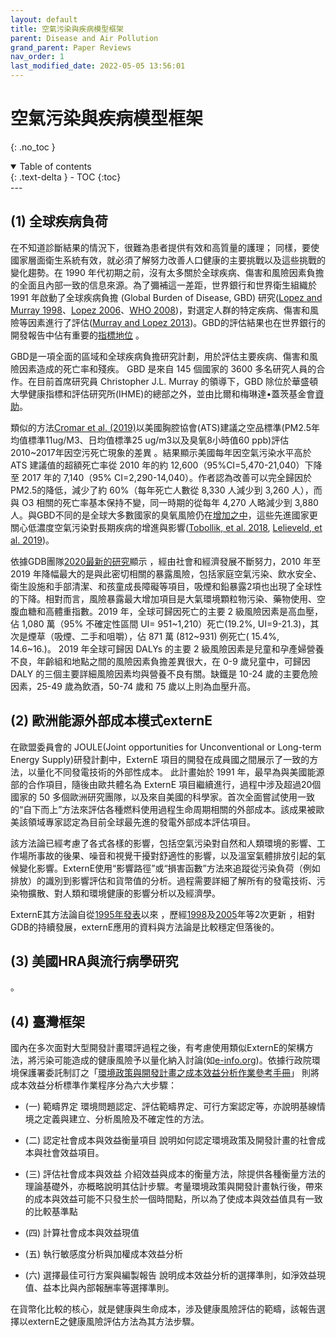 ```yaml
---
layout: default
title: 空氣污染與疾病模型框架
parent: Disease and Air Pollution
grand_parent: Paper Reviews
nav_order: 1
last_modified_date: 2022-05-05 13:56:01
---
```


# 空氣污染與疾病模型框架
{: .no_toc }

<details open markdown="block">
  <summary>
    Table of contents
  </summary>
  {: .text-delta }
- TOC
{:toc}
</details>
---

## (1)	全球疾病負荷
在不知道診斷結果的情況下，很難為患者提供有效和高質量的護理； 同樣，要使國家層面衛生系統有效，就必須了解努力改善人口健康的主要挑戰以及這些挑戰的變化趨勢。在 1990 年代初期之前，沒有太多關於全球疾病、傷害和風險因素負擔的全面且內部一致的信息來源。為了彌補這一差距，世界銀行和世界衛生組織於 1991 年啟動了全球疾病負擔 (Global Burden of Disease, GBD) 研究([Lopez and Murray 1998][1]、[Lopez 2006][2]、[WHO 2008][3])，對選定人群的特定疾病、傷害和風險等因素進行了評估([Murray and Lopez 2013][4])。GBD的評估結果也在世界銀行的開發報告中佔有重要的[指標地位][5] 。

GBD是一項全面的區域和全球疾病負擔研究計劃，用於評估主要疾病、傷害和風險因素造成的死亡率和殘疾。 GBD 是來自 145 個國家的 3600 多名研究人員的合作。在目前首席研究員 Christopher J.L. Murray 的領導下，GBD 除位於華盛頓大學健康指標和評估研究所(IHME)的總部之外，並由比爾和梅琳達•蓋茨基金會[資助][6]。 

類似的方法[Cromar et al. (2019)][7]以美國胸腔協會(ATS)建議之空品標準(PM2.5年均值標準11ug/M3、日均值標準25 ug/m3以及臭氧8小時值60 ppb)評估2010~2017年因空污死亡現象的差異 。結果顯示美國每年因空氣污染水平高於 ATS 建議值的超額死亡率從 2010 年的約 12,600（95%CI=5,470-21,040）下降至 2017 年的 7,140（95% CI=2,290-14,040）。作者認為改善可以完全歸因於 PM2.5的降低，減少了約 60%（每年死亡人數從 8,330 人減少到 3,260 人），而與 O3 相關的死亡率基本保持不變，同一時期的從每年 4,270 人略減少到 3,880 人。與GBD不同的是全球大多數國家的臭氧風險仍在[增加之中][8]，這些先進國家更關心低濃度空氣污染對長期疾病的增進與影響([Tobollik, et al. 2018][9], [Lelieveld, et al. 2019][10])。

依據GDB團隊[2020最新的研究][11]顯示 ，經由社會和經濟發展不斷努力，2010 年至 2019 年降幅最大的是與此密切相關的暴露風險，包括家庭空氣污染、飲水安全、衛生設施和手部清潔、和孩童成長障礙等項目，吸煙和鉛暴露2項也出現了全球性的下降。相對而言，風險暴露最大增加項目是大氣環境顆粒物污染、藥物使用、空腹血糖和高體重指數。2019 年，全球可歸因死亡的主要 2 級風險因素是高血壓，佔 1,080 萬（95% 不確定性區間 UI= 951~1,210）死亡(19.2%, UI=9-21.3)，其次是煙草（吸煙、二手和咀嚼），佔 871 萬 (812~931) 例死亡( 15.4%, 14.6~16.)。 2019 年全球可歸因 DALYs 的主要 2 級風險因素是兒童和孕產婦營養不良，年齡組和地點之間的風險因素負擔差異很大，在 0-9 歲兒童中，可歸因 DALY 的三個主要詳細風險因素均與營養不良有關。缺鐵是 10-24 歲的主要危險因素，25-49 歲為飲酒，50-74 歲和 75 歲以上則為血壓升高。

## (2)	歐洲能源外部成本模式externE
在歐盟委員會的 JOULE(Joint opportunities for Unconventional or Long-term Energy Supply)研發計劃中，ExternE 項目的開發在成員國之間展示了一致的方法，以量化不同發電技術的外部性成本。
此計畫始於 1991 年，最早為與美國能源部的合作項目，隨後由歐共體名為 ExternE 項目繼續進行，過程中涉及超過20個國家的 50 多個歐洲研究團隊，以及來自美國的科學家。首次全面嘗試使用一致的“自下而上”方法來評估各種燃料使用過程生命周期相關的外部成本。該成果被歐美該領域專家認定為目前全球最先進的發電外部成本評估項目。

該方法論已經考慮了各式各樣的影響，包括空氣污染對自然和人類環境的影響、工作場所事故的後果、噪音和視覺干擾對舒適性的影響，以及溫室氣體排放引起的氣候變化影響。ExternE使用“影響路徑”或“損害函數”方法來追蹤從污染負荷（例如排放）的識別到影響評估和貨幣值的分析。過程需要詳細了解所有的發電技術、污染物擴散、對人類和環境健康的影響分析以及經濟學。

ExternE其方法論自從[1995年發表][12]以來 ，歷經[1998][13]及[2005][14]年等2次更新 ，相對GDB的持續發展，externE應用的資料與方法論是比較穩定但落後的。

## (3)	美國HRA與流行病學研究
。
## (4)	臺灣框架
國內在多次面對大型開發計畫環評過程之後，有考慮使用類似ExternE的架構方法，將污染可能造成的健康風險予以量化納入討論(如[e-info.org][15])。依據行政院環境保護署委託制訂之「[環境政策與開發計畫之成本效益分析作業參考手冊][16]」 則將成本效益分析標準作業程序分為六大步驟：
- (一) 範疇界定
環境問題認定、評估範疇界定、可行方案認定等，亦說明基線情境之定義與建立、分析風險及不確定性的方法。

- (二) 認定社會成本與效益衡量項目
說明如何認定環境政策及開發計畫的社會成本與社會效益項目。
- (三) 評估社會成本與效益
介紹效益與成本的衡量方法，除提供各種衡量方法的理論基礎外，亦概略說明其估計步驟。考量環境政策與開發計畫執行後，帶來的成本與效益可能不只發生於一個時間點，所以為了使成本與效益值具有一致的比較基準點
- (四) 計算社會成本與效益現值
- (五) 執行敏感度分析與加權成本效益分析
- (六) 選擇最佳可行方案與編製報告
說明成本效益分析的選擇準則，如淨效益現值、益本比與內部報酬率等選擇準則。

在貨幣化比較的核心，就是健康與生命成本，涉及健康風險評估的範疇，該報告選擇以externE之健康風險評估方法為其方法步驟。



[1]: <https://pubmed.ncbi.nlm.nih.gov/9809543/> "Lopez, A.D. and Murray, C.C.J.L. (1998). The global burden of disease, 1990–2020. Nat Med 4 (11):1241–1243. doi:10.1038/3218."

[2]: <https://elibrary.worldbank.org/doi/abs/10.1596/978-0-8213-6262-4> "Lopez, A.D. (2006). Global Burden of Disease and Risk Factors. World Bank Publications."
[3]: <https://apps.who.int/iris/handle/10665/43942> "World Health Organization (2008). The global burden of disease: 2004 update. World Health Organization."
[4]: <https://www.nejm.org/doi/10.1056/NEJMra1201534> "Murray, C.J.L. and Lopez, A.D. (2013). Measuring the Global Burden of Disease. New England Journal of Medicine 369 (5):448–457. doi:10.1056/NEJMra1201534." 
[5]: <https://openknowledge.worldbank.org/handle/10986/5976> "World Bank (2013). World Development Report 1993 | World Development Report, WORLD DEVELOPMENT REPORT."
[6]: <https://en.wikipedia.org/wiki/Global_Burden_of_Disease_Study> "wiki: Global Burden of Disease Study"
[7]: <https://www.atsjournals.org/doi/10.1513/AnnalsATS.201812-914OC> "Cromar, K.R., Gladson, L.A., and Ewart, G. (2019). Trends in Excess Morbidity and Mortality Associated with Air Pollution above American Thoracic Society-Recommended Standards, 2008-2017. Ann Am Thorac Soc 16 (7):836–845. doi:10.1513/AnnalsATS.201812-914OC."
[8]: <https://pubs.acs.org/doi/10.1021/acs.est.0c07742> "DeLang, M.N., Becker, J.S., Chang, K.-L., Serre, M.L., Cooper, O.R., Schultz, M.G., Schröder, S., Lu, X., Zhang, Lin, Deushi, M., Josse, B., Keller, C.A., Lamarque, J.-F., Lin, M., Liu, J., Marécal, V., Strode, S.A., Sudo, K., Tilmes, S., Zhang, Li, Cleland, S.E., Collins, E.L., Brauer, M., and West, J.J. (2021). Mapping Yearly Fine Resolution Global Surface Ozone through the Bayesian Maximum Entropy Data Fusion of Observations and Model Output for 1990–2017. Environ. Sci. Technol. 55 (8):4389–4398. doi:10.1021/acs.est.0c07742."
[9]: <https://pubmed.ncbi.nlm.nih.gov/29700552/> "Tobollik, M., Plaß, D., Steckling, N., Mertes, H., Myck, T., Ziese, T., Wintermeyer, D., and Hornberg, C. (2018). [Environmental burden of disease in Germany]. Bundesgesundheitsblatt Gesundheitsforschung Gesundheitsschutz 61 (6):747–756. doi:10.1007/s00103-018-2734-y."
[10]: <https://academic.oup.com/eurheartj/article/40/20/1590/5372326> "Lelieveld, J., Klingmüller, K., Pozzer, A., Pöschl, U., Fnais, M., Daiber, A., and Münzel, T. (2019). Cardiovascular disease burden from ambient air pollution in Europe reassessed using novel hazard ratio functions. European Heart Journal 40 (20):1590–1596. doi:10.1093/eurheartj/ehz135."
[11]: <https://www.thelancet.com/journals/lancet/article/PIIS0140-6736(20)30752-2/fulltext> "Murray, C.J.L., et. al(total 940 authors). (2020). Global burden of 87 risk factors in 204 countries and territories, 1990–2019: a systematic analysis for the Global Burden of Disease Study 2019. The Lancet 396 (10258):1223–1249. doi:10.1016/S0140-6736(20)30752-2."
[12]: <https://inis.iaea.org/Search/searchsinglerecord.aspx?recordsFor=SingleRecord&RN=35024567> "Berry, J., Holland, M., and Watkiss, P. (1995). ExternE: Externalities of energy Vol. 2. Methodology (No. EUR--16521-EN). European Commission, International Atomic Energy Agency (IAEA)."
[13]: <https://trid.trb.org/view/1159668> "Holland, M., Berry, J.(, and Forster, D.( (1999). ExternE: externalities of energy: volume 7: methodology, 1998 update."
[14]: <https://op.europa.eu/en/publication-detail/-/publication/b2b86b52-4f18-4b4e-a134-b1c81ad8a1b2> "Bickel, P., Friedrich, R., Droste-Franke, B., Bachmann, T., Greßmann, A., Rabl, A., Hunt, A., Markandya, A., Tol, R., Hurley, F., Navrud, S., Hirschberg, S., Burgherr, P., Heck, T., Torfs, R., De Nocker, L., Vermoote, S., Int Panis, L., and Tidblad, J. (2005). ExternE Externalities of Energy Methodology 2005 Update." 
[15]: <https://e-info.org.tw/node/70593> "特約記者古國廷報導(2011) 後國光石化 學者齊聚討論成本效益分析準則"
[16]: <> "蕭代基等，2013，環境政策與開發計畫成本效益分析作業參考手冊，委託單位：. 行政院環保署，執行單位：中華經濟研究院。"
